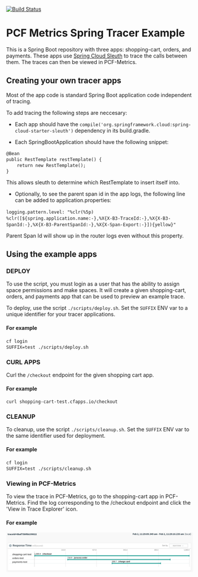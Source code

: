 [![Build Status](https://travis-ci.org/pivotal-cf/pcf-metrics-trace-example-spring.svg?branch=master)](https://travis-ci.org/pivotal-cf/pcf-metrics-trace-example-spring)

# PCF Metrics Spring Tracer Example

This is a Spring Boot repository with three apps: shopping-cart, orders, and payments.
These apps use [Spring Cloud Sleuth](https://cloud.spring.io/spring-cloud-sleuth/) to trace the calls between them. The traces can then be viewed in PCF-Metrics.

## Creating your own tracer apps

Most of the app code is standard Spring Boot application code independent of tracing.

To add tracing the following steps are neccesary:

- Each app should have the `compile('org.springframework.cloud:spring-cloud-starter-sleuth')` dependency in its build.gradle.

- Each SpringBootApplication should have the following snippet:

```
@Bean
public RestTemplate restTemplate() {
    return new RestTemplate();
}
```

This allows sleuth to determine which RestTemplate to insert itself into.

- Optionally, to see the parent span id in the app logs, the following line can be added to application.properties:

`logging.pattern.level: "%clr(%5p) %clr([${spring.application.name:-},%X{X-B3-TraceId:-},%X{X-B3-SpanId:-},%X{X-B3-ParentSpanId:-},%X{X-Span-Export:-}]){yellow}"`

Parent Span Id will show up in the router logs even without this property.

## Using the example apps

### DEPLOY
To use the script, you must login as a user that has the ability to assign space permissions and make spaces.
It will create a given shopping-cart, orders, and payments app that can be used to preview an example trace.

To deploy, use the script `./scripts/deploy.sh`.
Set the `SUFFIX` ENV var to a unique identifier for your tracer applications.

#### For example
```
cf login
SUFFIX=test ./scripts/deploy.sh
```

### CURL APPS
Curl the `/checkout` endpoint for the given shopping cart app.

#### For example
```
curl shopping-cart-test.cfapps.io/checkout
```

### CLEANUP

To cleanup, use the script `./scripts/cleanup.sh`.
Set the `SUFFIX` ENV var to the same identifier used for deployment.

#### For example
```
cf login
SUFFIX=test ./scripts/cleanup.sh
```

### Viewing in PCF-Metrics

To view the trace in PCF-Metrics, go to the shopping-cart app in PCF-Metrics.
Find the log corresponding to the /checkout endpoint and click the 'View in Trace Explorer' icon.

#### For example
![metrics-trace-example](metrics-trace-example.png)
